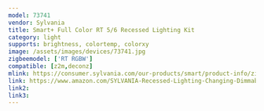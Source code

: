 ```yaml
---
model: 73741
vendor: Sylvania
title: Smart+ Full Color RT 5/6 Recessed Lighting Kit
category: light
supports: brightness, colortemp, colorxy
image: /assets/images/devices/73741.jpg
zigbeemodel: ['RT RGBW']
compatible: [z2m,deconz]
mlink: https://consumer.sylvania.com/our-products/smart/product-info/zigbee/sylvania-smart-zigbee-full-color-rt-56-recessed-lighting-kit/index.jsp
link: https://www.amazon.com/SYLVANIA-Recessed-Lighting-Changing-Dimmable/dp/B0196M601A
link2: 
link3: 
---
```

